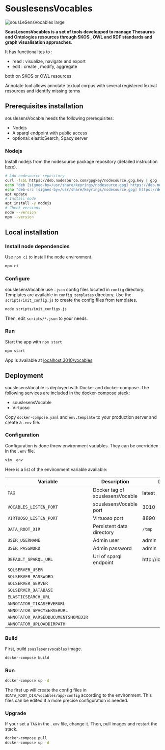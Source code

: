 # SouslesensVocables

![sousLeSensVocables large](https://user-images.githubusercontent.com/1880078/130787939-adf887d3-0054-4aa7-9867-0fbcd5bfc7a2.png)

**SousLesensVocables is a set of tools developped to manage Thesaurus and Ontologies resources through SKOS , OWL and RDF standards and graph visualisation approaches.**

It has functionalites to :
* read :  visualize, navigate and  export
* edit :  create , modify, aggregate
 
both  on  SKOS or OWL resources

Annotate tool allows annotate textual corpus with several registered lexical resources and identify missing terms


## Prerequisites installation

souslesensVocable needs the following prerequisites:

* Nodejs
* A sparql endpoint with public access
* optional: elasticSearch, Spacy server

### Nodejs

Install nodejs from the nodesource package repository (detailed instruction [here](https://github.com/nodesource/distributions/blob/master/README.md#manual-installation)).


```bash
# Add nodesource repository
curl -fsSL https://deb.nodesource.com/gpgkey/nodesource.gpg.key | gpg --dearmor > /usr/share/keyrings/nodesource.gpg
echo "deb [signed-by=/usr/share/keyrings/nodesource.gpg] https://deb.nodesource.com/node_16.x buster main" > /etc/apt/sources.list.d/nodesource.list
echo "deb-src [signed-by=/usr/share/keyrings/nodesource.gpg] https://deb.nodesource.com/node_16.x buster main" >> /etc/apt/sources.list.d/nodesource.list
apt update
# Install node
apt install -y nodejs
# Check versions
node --version
npm --version
```

## Local installation


### Install node dependencies

Use `npm ci` to install the node environment.


```bash
npm ci
```

### Configure

souslesensVocable use `.json` config files located in `config` directory. Templates are available in `config_templates` directory. Use the  `scripts/init_config.js` to create the config files from templates.


```bash
node scripts/init_configs.js
```

Then, edit `scripts/*.json` to your needs.


### Run

Start the app with `npm start`


```bash
npm start
```

App is available at [localhost:3010/vocables](http://localhost:3010/vocables)


## Deployment

souslesensVocable is deployed with Docker and docker-compose. The following services are included in the docker-compose stack:

- souslesensVocable
- Virtuoso

Copy `docker-compose.yaml` and `env.template` to your production server and create a `.env` file.


### Configuration


Configuration is done threw environment variables. They can be overridden in the `.env` file.

```bash
vim .env
```

Here is a list of the environment variable available:

|Variable|Description|Default|
|---|---|---|
|`TAG`|Docker tag of souslesensVocable|latest|
|`VOCABLES_LISTEN_PORT`|souslesensVocable port|3010|
|`VIRTUOSO_LISTEN_PORT`|Virtuoso port|8890|
|`DATA_ROOT_DIR`|Persistent data directory|`/tmp`|
|`USER_USERNAME`|Admin user|admin|
|`USER_PASSWORD`|Admin password|admin|
|`DEFAULT_SPARQL_URL`|Url of sparql endpoint|http://localhost:8890|
|`SQLSERVER_USER`|||
|`SQLSERVER_PASSWORD`|||
|`SQLSERVER_SERVER`|||
|`SQLSERVER_DATABASE`|||
|`ELASTICSEARCH_URL`|||
|`ANNOTATOR_TIKASERVERURL`|||
|`ANNOTATOR_SPACYSERVERURL`|||
|`ANNOTATOR_PARSEDDUCUMENTSHOMEDIR`|||
|`ANNOTATOR_UPLOADDIRPATH`|||

### Build

First, build `souslesensvocables`  image.

```bash
docker-compose build
```

### Run

```bash
docker-compose up -d
```

The first up will create the config files in `$DATA_ROOT_DIR/vocables/app/config` according to the environment. This files can be edited if a more precise configuration is needed.


### Upgrade


If your set a `TAG` in the `.env` file, change it. Then, pull images and restart the stack.


```bash
docker-compose pull
docker-compose up -d
```

